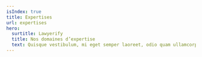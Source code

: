 ```yaml
---
isIndex: true
title: Expertises
url: expertises
hero:
  surtitle: Lawyerify
  title: Nos domaines d’expertise
  text: Quisque vestibulum, mi eget semper laoreet, odio quam ullamcorper turpis, auctor fermentum magna leo eget nisi. Fusce id imperdiet nunc.
---
```

